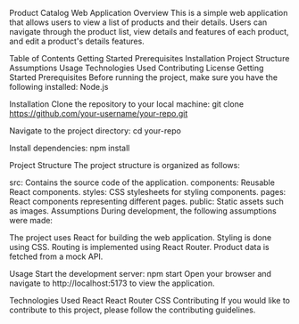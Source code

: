 Product Catalog Web Application
Overview
This is a simple web application that allows users to view a list of products and their details. Users can navigate through the product list, view details and features of each product, and edit a product's details features.

Table of Contents
Getting Started
Prerequisites
Installation
Project Structure
Assumptions
Usage
Technologies Used
Contributing
License
Getting Started
Prerequisites
Before running the project, make sure you have the following installed:
Node.js

Installation
Clone the repository to your local machine:
git clone https://github.com/your-username/your-repo.git

Navigate to the project directory: 
cd your-repo

Install dependencies: npm install

Project Structure
The project structure is organized as follows:

src: Contains the source code of the application.
components: Reusable React components.
styles: CSS stylesheets for styling components.
pages: React components representing different pages.
public: Static assets such as images.
Assumptions
During development, the following assumptions were made:

The project uses React for building the web application.
Styling is done using CSS.
Routing is implemented using React Router.
Product data is fetched from a mock API.

Usage
Start the development server:
npm start
Open your browser and navigate to http://localhost:5173 to view the application.

Technologies Used
React
React Router
CSS
Contributing
If you would like to contribute to this project, please follow the contributing guidelines.
